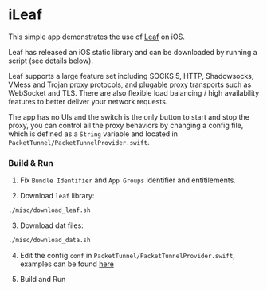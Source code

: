 # iLeaf

This simple app demonstrates the use of [Leaf](https://github.com/eycorsican/leaf) on iOS.

Leaf has released an iOS static library and can be downloaded by running a script (see details below).

Leaf supports a large feature set including SOCKS 5, HTTP, Shadowsocks, VMess and Trojan proxy protocols, and plugable proxy transports such as WebSocket and TLS. There are also flexible load balancing / high availability features to better deliver your network requests.

The app has no UIs and the switch is the only button to start and stop the proxy, you can control all the proxy behaviors by changing a config file, which is defined as a `String` variable and located in `PacketTunnel/PacketTunnelProvider.swift`.

### Build & Run

1. Fix `Bundle Identifier` and `App Groups` identifier and entitilements.

2. Download `leaf` library:

```sh
./misc/download_leaf.sh
```

3. Download dat files:

```sh
./misc/download_data.sh
```

4. Edit the config `conf` in `PacketTunnel/PacketTunnelProvider.swift`, examples can be found [here](https://github.com/eycorsican/leaf/blob/master/README.zh.md#conf)

5. Build and Run
